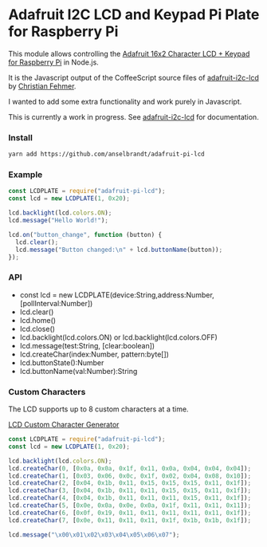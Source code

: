 # Adafruit I2C LCD and Keypad Pi Plate for Raspberry Pi

This module allows controlling the [Adafruit 16x2 Character LCD + Keypad for Raspberry Pi](https://learn.adafruit.com/adafruit-16x2-character-lcd-plus-keypad-for-raspberry-pi) in Node.js.

It is the Javascript output of the CoffeeScript source files of [adafruit-i2c-lcd](https://github.com/fehmer/adafruit-i2c-lcd) by [Christian Fehmer](https://github.com/fehmer).

I wanted to add some extra functionality and work purely in Javascript.

This is currently a work in progress. See [adafruit-i2c-lcd](https://github.com/fehmer/adafruit-i2c-lcd) for documentation.

### Install

```bash
yarn add https://github.com/anselbrandt/adafruit-pi-lcd
```

### Example

```javascript
const LCDPLATE = require("adafruit-pi-lcd");
const lcd = new LCDPLATE(1, 0x20);

lcd.backlight(lcd.colors.ON);
lcd.message("Hello World!");

lcd.on("button_change", function (button) {
  lcd.clear();
  lcd.message("Button changed:\n" + lcd.buttonName(button));
});
```

### API

- const lcd = new LCDPLATE(device:String,address:Number,[pollInterval:Number])
- lcd.clear()
- lcd.home()
- lcd.close()
- lcd.backlight(lcd.colors.ON) or lcd.backlight(lcd.colors.OFF)
- lcd.message(test:String, [clear:boolean])
- lcd.createChar(index:Number, pattern:byte[])
- lcd.buttonState():Number
- lcd.buttonName(val:Number):String

### Custom Characters

The LCD supports up to 8 custom characters at a time.

[LCD Custom Character Generator](https://maxpromer.github.io/LCD-Character-Creator/)

```javascript
const LCDPLATE = require("adafruit-pi-lcd");
const lcd = new LCDPLATE(1, 0x20);

lcd.backlight(lcd.colors.ON);
lcd.createChar(0, [0x0a, 0x0a, 0x1f, 0x11, 0x0a, 0x04, 0x04, 0x04]);
lcd.createChar(1, [0x03, 0x06, 0x0c, 0x1f, 0x02, 0x04, 0x08, 0x10]);
lcd.createChar(2, [0x04, 0x1b, 0x11, 0x15, 0x15, 0x15, 0x11, 0x1f]);
lcd.createChar(3, [0x04, 0x1b, 0x11, 0x11, 0x15, 0x15, 0x11, 0x1f]);
lcd.createChar(4, [0x04, 0x1b, 0x11, 0x11, 0x11, 0x15, 0x11, 0x1f]);
lcd.createChar(5, [0x0e, 0x0a, 0x0e, 0x0a, 0x1f, 0x11, 0x11, 0x11]);
lcd.createChar(6, [0x0f, 0x19, 0x11, 0x11, 0x11, 0x11, 0x11, 0x1f]);
lcd.createChar(7, [0x0e, 0x11, 0x11, 0x11, 0x1f, 0x1b, 0x1b, 0x1f]);

lcd.message("\x00\x01\x02\x03\x04\x05\x06\x07");
```
